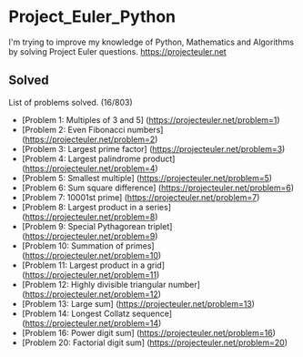 # Project_Euler_Python
I'm trying to improve my knowledge of Python, Mathematics and Algorithms by solving Project Euler questions. https://projecteuler.net

## Solved
List of problems solved. (16/803)

* [Problem 1: Multiples of 3 and 5] (https://projecteuler.net/problem=1)
* [Problem 2: Even Fibonacci numbers] (https://projecteuler.net/problem=2)
* [Problem 3: Largest prime factor] (https://projecteuler.net/problem=3)
* [Problem 4: Largest palindrome product] (https://projecteuler.net/problem=4)
* [Problem 5: Smallest multiple] (https://projecteuler.net/problem=5)
* [Problem 6: Sum square difference] (https://projecteuler.net/problem=6)
* [Problem 7: 10001st prime] (https://projecteuler.net/problem=7)
* [Problem 8: Largest product in a series] (https://projecteuler.net/problem=8)
* [Problem 9: Special Pythagorean triplet] (https://projecteuler.net/problem=9)
* [Problem 10: Summation of primes] (https://projecteuler.net/problem=10)
* [Problem 11: Largest product in a grid] (https://projecteuler.net/problem=11)
* [Problem 12: Highly divisible triangular number] (https://projecteuler.net/problem=12)
* [Problem 13: Large sum] (https://projecteuler.net/problem=13)
* [Problem 14: Longest Collatz sequence] (https://projecteuler.net/problem=14)
* [Problem 16: Power digit sum] (https://projecteuler.net/problem=16)
* [Problem 20: Factorial digit sum] (https://projecteuler.net/problem=20)
